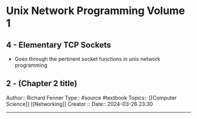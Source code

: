 # Unix Network Programming Volume 1

## 4 - Elementary TCP Sockets

- Goes through the pertinent socket functions in unix network programming

## 2 - (Chapter 2 title)





Author:: Richard Fenner
Type:: #source #textbook
Topics:: [[Computer Science]] [[Networking]]
Creator ::
Date:: 2024-03-26 23:30

---

